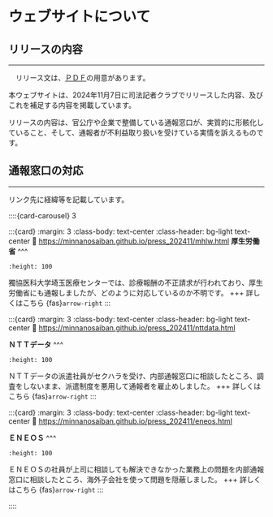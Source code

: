 # ウェブサイトについて

## リリースの内容
---

<i class="fa-regular fa-file-pdf fa-2x"></i>　リリース文は、[ＰＤＦ](https://minnanosaiban.github.io/press_202411/_static/20241105_press.pdf)の用意があります。

本ウェブサイトは、2024年11月7日に司法記者クラブでリリースした内容、及びこれを補足する内容を掲載しています。

リリースの内容は、官公庁や企業で整備している通報窓口が、実質的に形骸化していること、そして、通報者が不利益取り扱いを受けている実情を訴えるものです。


## 通報窓口の対応　
---

リンク先に経緯等を記載しています。

::::{card-carousel} 3

:::{card}
:margin: 3
:class-body: text-center
:class-header: bg-light text-center
:link: https://minnanosaiban.github.io/press_202411/mhlw.html
**厚生労働省**
^^^
```{image} https://ja.wikipedia.org/wiki/%E3%83%95%E3%82%A1%E3%82%A4%E3%83%AB:Mhlw_textlogo.svg
:height: 100
```

獨協医科大学埼玉医療センターでは、診療報酬の不正請求が行われており、厚生労働省にも通報しましたが、どのように対応しているのか不明です。
+++
詳しくはこちら {fas}`arrow-right`
:::

:::{card}
:margin: 3
:class-body: text-center
:class-header: bg-light text-center
:link: https://minnanosaiban.github.io/press_202411/nttdata.html

**ＮＴＴデータ**
^^^
```{image} https://minnanosaiban.github.io/press_202411/_static/NTT-Data-Logo.svg
:height: 100
```

ＮＴＴデータの派遣社員がセクハラを受け、内部通報窓口に相談したところ、調査をしないまま、派遣制度を悪用して通報者を雇止めしました。
+++
詳しくはこちら {fas}`arrow-right`
:::

:::{card}
:margin: 3
:class-body: text-center
:class-header: bg-light text-center
:link: https://minnanosaiban.github.io/press_202411/eneos.html

**ＥＮＥＯＳ**
^^^
```{image} https://minnanosaiban.github.io/press_202411/_static/eneos_logo.png                   
:height: 100
```

ＥＮＥＯＳの社員が上司に相談しても解決できなかった業務上の問題を内部通報窓口に相談したところ、海外子会社を使って問題を隠蔽しました。
+++
詳しくはこちら {fas}`arrow-right`
:::

::::

## 